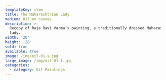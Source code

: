 ```yaml
---
templateKey: item
title: The Maharashtrian Lady
medium: Oil on canvas
description: >-
  Recopy of Raja Ravi Varma’s painting, a traditionally dressed Maharashtrian
  lady.
width: '20'
height: '28'
sold: true
available: true
image: /img/oil-01-s.jpg
large_image: /img/oil-01-l.jpg
categories:
  - category: Oil Paintings
---
```


